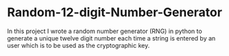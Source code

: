 # Random-12-digit-Number-Generator
In this project I wrote a random number generator (RNG) in python to generate a unique twelve digit number each time a string is entered by an user which is to be used as the cryptographic key.
